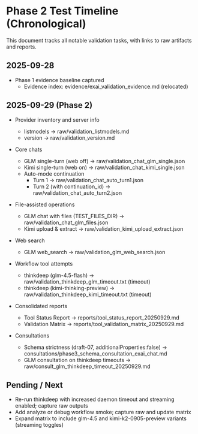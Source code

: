 # Phase 2 Test Timeline (Chronological)

This document tracks all notable validation tasks, with links to raw artifacts and reports.

## 2025-09-28
- Phase 1 evidence baseline captured
  - Evidence index: evidence/exai_validation_evidence.md (relocated)

## 2025-09-29 (Phase 2)
- Provider inventory and server info
  - listmodels → raw/validation_listmodels.md
  - version → raw/validation_version.md

- Core chats
  - GLM single-turn (web off) → raw/validation_chat_glm_single.json
  - Kimi single-turn (web on) → raw/validation_chat_kimi_single.json
  - Auto-mode continuation
    - Turn 1 → raw/validation_chat_auto_turn1.json
    - Turn 2 (with continuation_id) → raw/validation_chat_auto_turn2.json

- File-assisted operations
  - GLM chat with files (TEST_FILES_DIR) → raw/validation_chat_glm_files.json
  - Kimi upload & extract → raw/validation_kimi_upload_extract.json

- Web search
  - GLM web_search → raw/validation_glm_web_search.json

- Workflow tool attempts
  - thinkdeep (glm-4.5-flash) → raw/validation_thinkdeep_glm_timeout.txt (timeout)
  - thinkdeep (kimi-thinking-preview) → raw/validation_thinkdeep_kimi_timeout.txt (timeout)

- Consolidated reports
  - Tool Status Report → reports/tool_status_report_20250929.md
  - Validation Matrix → reports/tool_validation_matrix_20250929.md

- Consultations
  - Schema strictness (draft-07, additionalProperties:false) → consultations/phase3_schema_consultation_exai_chat.md
  - GLM consultation on thinkdeep timeouts → raw/consult_glm_thinkdeep_timeout_20250929.md

## Pending / Next
- Re-run thinkdeep with increased daemon timeout and streaming enabled; capture raw outputs
- Add analyze or debug workflow smoke; capture raw and update matrix
- Expand matrix to include glm-4.5 and kimi-k2-0905-preview variants (streaming toggles)

